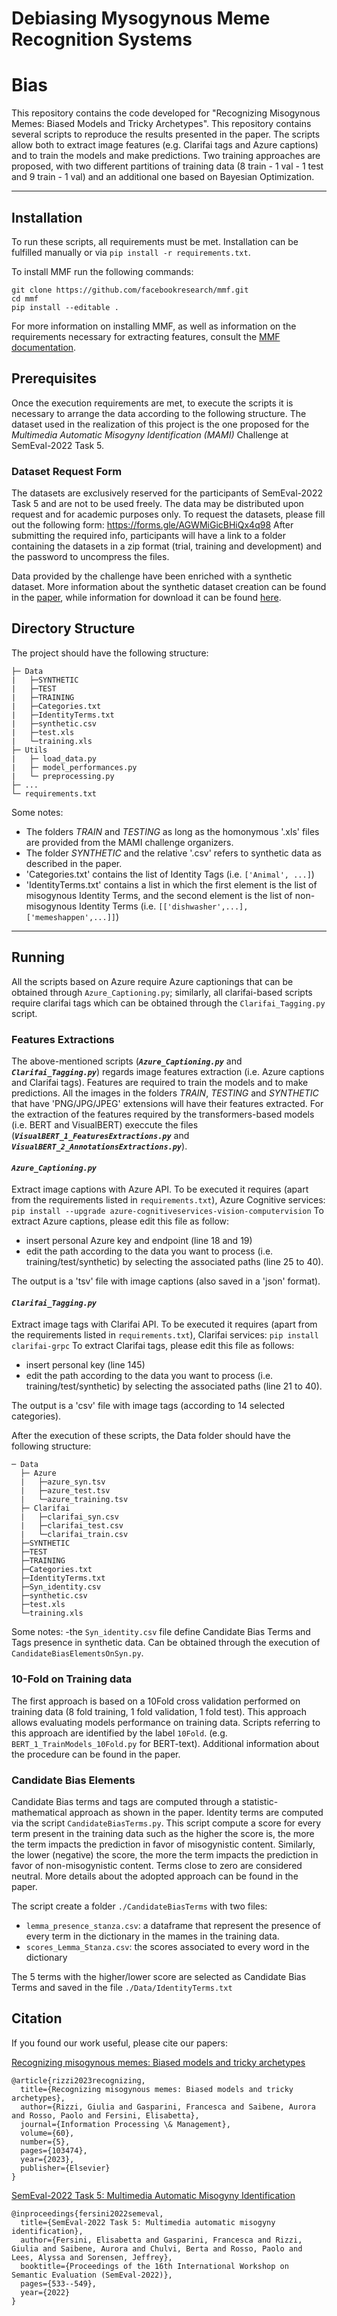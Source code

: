 # Debiasing Mysogynous Meme Recognition Systems

# Bias
This repository contains the code developed for "Recognizing Misogynous Memes: Biased Models and Tricky Archetypes". 
This repository contains several scripts to reproduce the results presented in the paper. The scripts allow both to extract image features (e.g. Clarifai tags and Azure captions) and to train the models and make predictions.
Two training approaches are proposed, with two different partitions of training data (8 train - 1 val - 1 test and 9 train - 1 val) and an additional one based on Bayesian Optimization.

___
## Installation
To run these scripts, all requirements must be met. Installation can be fulfilled manually or via `pip install -r requirements.txt`.

To install MMF run the following commands:
```
git clone https://github.com/facebookresearch/mmf.git
cd mmf
pip install --editable .
```
For more information on installing MMF, as well as information on the requirements necessary for extracting features, consult the [MMF documentation](https://mmf.sh/).

## Prerequisites
Once the execution requirements are met, to execute the scripts it is necessary to arrange the data according to the following structure.
The dataset used in the realization of this project is the one proposed for the *Multimedia Automatic Misogyny Identification (MAMI)* Challenge at SemEval-2022 Task 5.

### Dataset Request Form
The datasets are exclusively reserved for the participants of SemEval-2022 Task 5 and are not to be used freely. The data may be distributed upon request and for academic purposes only. To request the datasets, please fill out the following form: https://forms.gle/AGWMiGicBHiQx4q98
After submitting the required info, participants will have a link to a folder containing the datasets in a zip format (trial, training and development) and the password to uncompress the files.

Data provided by the challenge have been enriched with a synthetic dataset. More information about the synthetic dataset creation can be found in the [paper](InProgress),
while information for download it can be found [here](https://github.com/MIND-Lab/SemEval2022-Task-5-Multimedia-Automatic-Misogyny-Identification-MAMI-).

## Directory Structure
The project should have the following structure:
```
├─ Data
|   ├─SYNTHETIC
|   ├─TEST
|   ├─TRAINING
|   ├─Categories.txt
|   ├─IdentityTerms.txt
|   ├─synthetic.csv
|   ├─test.xls
|   └─training.xls
├─ Utils
|   ├─ load_data.py
|   ├─ model_performances.py
|   └─ preprocessing.py
├─ ...
└─ requirements.txt
```
Some notes:
- The folders *TRAIN* and *TESTING* as long as the homonymous '.xls' files are provided from the MAMI challenge organizers.
- The folder *SYNTHETIC* and the relative '.csv' refers to synthetic data as described in the paper.
- 'Categories.txt' contains the list of Identity Tags (i.e. `['Animal', ...]`)
- 'IdentityTerms.txt' contains a list in which the first element is the list of misogynous Identity Terms, and the second element is the list of non-misogynous Identity Terms
    (i.e. `[['dishwasher',...],['memeshappen',...]]`)

___
## Running
All the scripts based on Azure require Azure captionings that can be obtained through `Azure_Captioning.py`; similarly, all clarifai-based scripts require clarifai tags which can be obtained through the `Clarifai_Tagging.py` script.

### Features Extractions
The above-mentioned scripts (**_`Azure_Captioning.py`_** and **_`Clarifai_Tagging.py`_**) regards image features extraction (i.e. Azure captions and Clarifai tags). 
Features are required to train the models and to make predictions.
All the images in the folders *TRAIN*, *TESTING* and *SYNTHETIC* that have 'PNG/JPG/JPEG' extensions will have their features extracted.
For the extraction of the features required by the transformers-based models (i.e. BERT and VisualBERT) execcute the files (**_`VisualBERT_1_FeaturesExtractions.py`_** and **_`VisualBERT_2_AnnotationsExtractions.py`_**).


#### **_`Azure_Captioning.py`_**
Extract image captions with Azure API. To be executed it requires (apart from the requirements listed in `requirements.txt`), Azure Cognitive services:
```pip install --upgrade azure-cognitiveservices-vision-computervision```
To extract Azure captions, please edit this file as follow:
- insert personal Azure key and endpoint (line 18 and 19)
- edit the path according to the data you want to process (i.e. training/test/synthetic) by selecting the associated paths (line 25 to 40).

The output is a 'tsv' file with image captions (also saved in a 'json' format).


#### **_`Clarifai_Tagging.py`_**
Extract image tags with Clarifai API. To be executed it requires (apart from the requirements listed in `requirements.txt`), Clarifai services:
```pip install clarifai-grpc```
To extract Clarifai tags, please edit this file as follows:
- insert personal key (line 145)
- edit the path according to the data you want to process (i.e. training/test/synthetic) by selecting the associated paths (line 21 to 40).

The output is a 'csv' file with image tags (according to 14 selected categories).


After the execution of these scripts, the Data folder should have the following structure:
```
─ Data
  ├─ Azure
  |   ├─azure_syn.tsv
  |   ├─azure_test.tsv
  |   └─azure_training.tsv
  ├─ Clarifai
  |   ├─clarifai_syn.csv
  |   ├─clarifai_test.csv
  |   └─clarifai_train.csv
  ├─SYNTHETIC
  ├─TEST
  ├─TRAINING
  ├─Categories.txt
  ├─IdentityTerms.txt
  ├─Syn_identity.csv
  ├─synthetic.csv
  ├─test.xls
  └─training.xls
```
Some notes:
-the `Syn_identity.csv` file define Candidate Bias Terms and Tags presence in synthetic data. Can be obtained through the execution of `CandidateBiasElementsOnSyn.py`.

### 10-Fold on Training data
The first approach is based on a 10Fold cross validation performed on training data (8 fold training, 1 fold validation, 1 fold test). This approach allows evaluating models performance on training data.
Scripts referring to this approach are identified by the label `10Fold`. (e.g. `BERT_1_TrainModels_10Fold.py` for BERT-text). Additional information about the procedure can be found in the paper.

### Candidate Bias Elements
Candidate Bias terms and tags are computed through a statistic-mathematical approach as shown in the paper.
Identity terms are computed via the script `CandidateBiasTerms.py`. This script compute a score for every term present in the training data such as the higher the score is, the more the term impacts the prediction in favor of misogynistic content.
Similarly, the lower (negative) the score, the more the term impacts the prediction in favor of non-misogynistic content. Terms close to zero are considered neutral. More details about the adopted approach can be found in the paper.

The script create a folder `./CandidateBiasTerms` with two files:
- `lemma_presence_stanza.csv`: a dataframe that represent the presence of every term in the dictionary in the mames in the
training data.
- `scores_Lemma_Stanza.csv`: the scores associated to every word in the dictionary

The 5 terms with the higher/lower score are selected as Candidate Bias Terms and saved in the file `./Data/IdentityTerms.txt`

## Citation
If you found our work useful, please cite our papers:

[Recognizing misogynous memes: Biased models and tricky archetypes](https://www.sciencedirect.com/science/article/pii/S030645732300211X)

```
@article{rizzi2023recognizing,
  title={Recognizing misogynous memes: Biased models and tricky archetypes},
  author={Rizzi, Giulia and Gasparini, Francesca and Saibene, Aurora and Rosso, Paolo and Fersini, Elisabetta},
  journal={Information Processing \& Management},
  volume={60},
  number={5},
  pages={103474},
  year={2023},
  publisher={Elsevier}
}
```

[SemEval-2022 Task 5: Multimedia Automatic Misogyny Identification](https://aclanthology.org/2022.semeval-1.74/)

```
@inproceedings{fersini2022semeval,
  title={SemEval-2022 Task 5: Multimedia automatic misogyny identification},
  author={Fersini, Elisabetta and Gasparini, Francesca and Rizzi, Giulia and Saibene, Aurora and Chulvi, Berta and Rosso, Paolo and Lees, Alyssa and Sorensen, Jeffrey},
  booktitle={Proceedings of the 16th International Workshop on Semantic Evaluation (SemEval-2022)},
  pages={533--549},
  year={2022}
}
```


